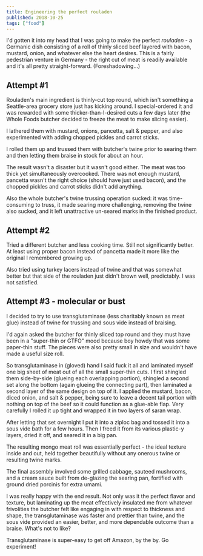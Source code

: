 ```yaml
---
title: Engineering the perfect rouladen
published: 2018-10-25
tags: ["food"]
---
```


I'd gotten it into my head that I was going to make the perfect _rouladen_ -
a Germanic dish consisting of a roll of thinly sliced beef layered with bacon, mustard, onion, and whatever else the heart desires.
This is a fairly pedestrian venture in Germany - the right cut of meat is readily available and it's all pretty straight-forward.
(Foreshadowing...)

## Attempt #1

Rouladen's main ingredient is thinly-cut top round, which isn't something a Seattle-area grocery store just has kicking around.
I special-ordered it and was rewarded with some thicker-than-I-desired cuts a few days later
(the Whole Foods butcher decided to freeze the meat to make slicing easier).

I lathered them with mustard, onions, pancetta, salt & pepper, and also experimented with adding chopped pickles and carrot sticks.

<?# SimpleFigure src="images/IMG_20180930_190533.jpg" caption="Meat mayhem stage 1" /?>

I rolled them up and trussed them with butcher's twine prior to searing them and then letting them braise in stock for about an hour.

<?# SimpleFigure src="images/IMG_20180930_194039.jpg" caption="Trussed meat rolls pre-sear" /?>

The result wasn't a disaster but it wasn't good either.
The meat was too thick yet simultaneously overcooked. There was not enough mustard, pancetta wasn't the right choice (should have just used bacon),
and the chopped pickles and carrot sticks didn't add anything.

Also the whole butcher's twine trussing operation sucked: it was time-consuming to truss, it made searing more challenging,
removing the twine also sucked, and it left unattractive un-seared marks in the finished product.

## Attempt #2

Tried a different butcher and less cooking time. Still not significantly better.
At least using proper bacon instead of pancetta made it more like the original I remembered growing up.

Also tried using turkey lacers instead of twine and that was somewhat better but that side of the rouladen just didn't brown well, predictably.
I was not satisfied.

## Attempt #3 - molecular or bust

I decided to try to use transglutaminase (less charitably known as meat glue) instead of twine for trussing and sous vide instead of braising.

I'd again asked the butcher for thinly sliced top round and they must have been in a "super-thin or GTFO" mood
because boy howdy that was some paper-thin stuff. The pieces were also pretty small in size and wouldn't have made a useful size roll.

So transglutaminase in (gloved) hand I said fuck it all and laminated myself one big sheet of meat out of all the small super-thin cuts.
I first shingled them side-by-side (glueing each overlapping portion), shingled a second set along the bottom (again glueing the connecting part),
then laminated a second layer of the same design on top of it.
I applied the mustard, bacon, diced onion, and salt & pepper, being sure to leave a decent tail portion with nothing on top of the beef
so it could function as a glue-able flap.
Very carefully I rolled it up tight and wrapped it in two layers of saran wrap.

After letting that set overnight I put it into a ziploc bag and tossed it into a sous vide bath for a few hours.
Then I freed it from its various plastic-y layers, dried it off, and seared it in a big pan.

The resulting mongo meat roll was essentially perfect - the ideal texture inside and out, held together beautifully without any onerous twine or resulting twine marks.

<?# SimpleFigure src="images/IMG_20181025_131928.jpg" caption="Laminated meat roll of doom" /?>

The final assembly involved some grilled cabbage, sauteed mushrooms, and a cream sauce built from de-glazing the searing pan, fortified with ground dried porcinis for extra umami.

<?# SimpleFigure src="images/IMG_20181025_133534.jpg" caption="Final assembled dish" /?>

I was really happy with the end result. Not only was it the perfect flavor and texture, but laminating up the meat effectively insulated me
from whatever frivolities the butcher felt like engaging in with respect to thickness and shape, the transglutaminase was faster and prettier
than twine, and the sous vide provided an easier, better, and more dependable outcome than a braise. What's not to like?

Transglutaminase is super-easy to get off Amazon, by the by. Go experiment!
